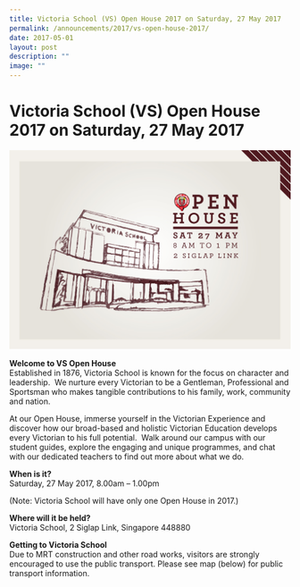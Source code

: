 ```yaml
---
title: Victoria School (VS) Open House 2017 on Saturday, 27 May 2017
permalink: /announcements/2017/vs-open-house-2017/
date: 2017-05-01
layout: post
description: ""
image: ""
---
```

# **Victoria School (VS) Open House 2017 on Saturday, 27 May 2017**

![](/images/Open-House-2017.jpg)

**Welcome to VS Open House**  
Established in 1876, Victoria School is known for the focus on character and leadership.  We nurture every Victorian to be a Gentleman, Professional and Sportsman who makes tangible contributions to his family, work, community and nation.

At our Open House, immerse yourself in the Victorian Experience and discover how our broad-based and holistic Victorian Education develops every Victorian to his full potential.  Walk around our campus with our student guides, explore the engaging and unique programmes, and chat with our dedicated teachers to find out more about what we do.

**When is it?**  
Saturday, 27 May 2017, 8.00am – 1.00pm

(Note: Victoria School will have only one Open House in 2017.)

**Where will it be held?**  
Victoria School, 2 Siglap Link, Singapore 448880

**Getting to Victoria School**   
Due to MRT construction and other road works, visitors are strongly encouraged to use the public transport. Please see map (below) for public transport information.
